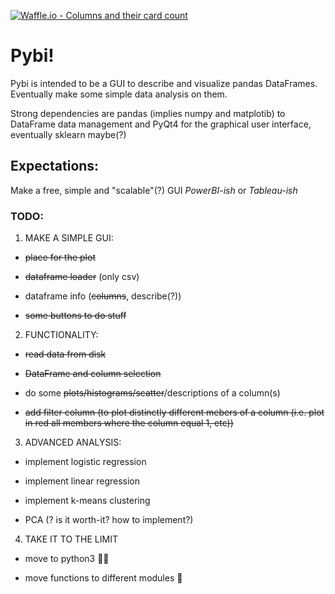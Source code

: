 [![Waffle.io - Columns and their card count](https://badge.waffle.io/HaraldHeitmann/Pybi.png?columns=all)](https://waffle.io/HaraldHeitmann/Pybi?utm_source=badge)
# Pybi! 

Pybi is intended to be a GUI to describe and visualize pandas DataFrames. Eventually make some simple data analysis on them.

Strong dependencies are pandas (implies numpy and matplotib) to DataFrame data management and PyQt4 for the graphical user interface, eventually sklearn maybe(?)

## Expectations:

Make a free, simple and "scalable"(?) GUI *PowerBI-ish* or *Tableau-ish* 

### TODO:
1. MAKE A SIMPLE GUI:

* ~~place for the plot~~ 

* ~~dataframe loader~~ (only csv)

* dataframe info (~~columns~~, describe(?)) 

* ~~some buttons to do stuff~~

2. FUNCTIONALITY:

* ~~read data from disk~~

* ~~DataFrame and column selection~~

* do some ~~plots/histograms/scatter~~/descriptions of a column(s)

* ~~add filter column (to plot distinctly different mebers of a column (i.e. plot in red all members where the column equal 1, etc))~~

3. ADVANCED ANALYSIS:

* implement logistic regression

* implement linear regression

* implement k-means clustering

* PCA (? is it worth-it? how to implement?)

4. TAKE IT TO THE LIMIT

* move to python3 :muscle::muscle:

* move functions to different modules :muscle:
